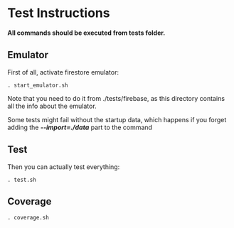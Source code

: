 # Test Instructions

**All commands should be executed from tests folder.**

## Emulator

First of all, activate firestore emulator:
    
    . start_emulator.sh

Note that you need to do it from ./tests/firebase, as this directory contains all the info about the emulator.

Some tests might fail without the startup data, which happens if you forget adding the ***--import=./data*** part to the command

## Test

Then you can actually test everything:
    
    . test.sh

## Coverage

    . coverage.sh
